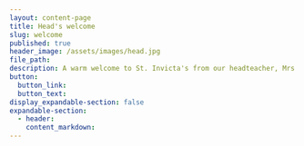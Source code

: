 ```yaml
---
layout: content-page
title: Head's welcome
slug: welcome
published: true
header_image: /assets/images/head.jpg
file_path:
description: A warm welcome to St. Invicta's from our headteacher, Mrs Madeup.
button:
  button_link:
  button_text:
display_expandable-section: false
expandable-section:
  - header:
    content_markdown:
---
```


